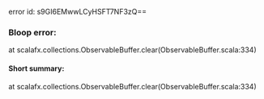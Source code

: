 error id: s9GI6EMwwLCyHSFT7NF3zQ==
### Bloop error:

at scalafx.collections.ObservableBuffer.clear(ObservableBuffer.scala:334)
#### Short summary: 

at scalafx.collections.ObservableBuffer.clear(ObservableBuffer.scala:334)